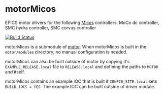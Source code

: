 # motorMicos
EPICS motor drivers for the following [Micos](https://www.pi-usa.us) controllers: MoCo dc controller, SMC hydra controller, SMC corvus controller

[![Build Status](https://github.com/epics-motor/motorMicos/actions/workflows/ci-scripts-build.yml/badge.svg)](https://github.com/epics-motor/motorMicos/actions/workflows/ci-scripts-build.yml)
<!--[![Build Status](https://travis-ci.org/epics-motor/motorMicos.png)](https://travis-ci.org/epics-motor/motorMicos)-->

motorMicos is a submodule of [motor](https://github.com/epics-modules/motor).  When motorMicos is built in the ``motor/modules`` directory, no manual configuration is needed.

motorMicos can also be built outside of motor by copying it's ``EXAMPLE_RELEASE.local`` file to ``RELEASE.local`` and defining the paths to ``MOTOR`` and itself.

motorMicos contains an example IOC that is built if ``CONFIG_SITE.local`` sets ``BUILD_IOCS = YES``.  The example IOC can be built outside of driver module.
